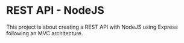# REST API - NodeJS
This project is about creating a REST API with NodeJS using Express following an MVC architecture.
